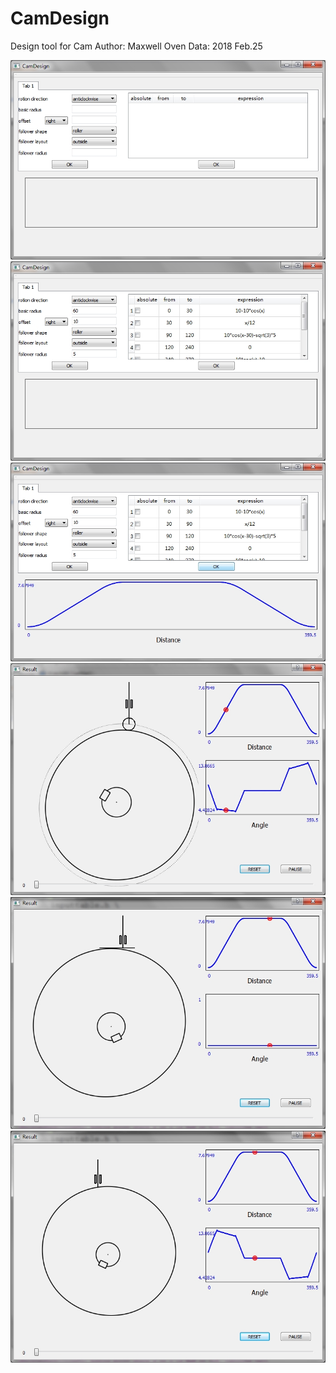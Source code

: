 # CamDesign
Design tool for Cam
Author: Maxwell Oven
Data: 2018 Feb.25

![image](https://github.com/maxwell12138/CamDesign/blob/master/images/1_mainwindow.jpg)
![image](https://github.com/maxwell12138/CamDesign/blob/master/images/2_dataInput.jpg)
![image](https://github.com/maxwell12138/CamDesign/blob/master/images/3_showInput.jpg)
![image](https://github.com/maxwell12138/CamDesign/blob/master/images/4_showCam1.jpg)
![image](https://github.com/maxwell12138/CamDesign/blob/master/images/5_showCam2.jpg)
![image](https://github.com/maxwell12138/CamDesign/blob/master/images/6_showCam3.jpg)

